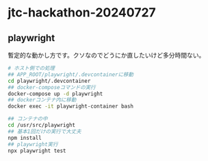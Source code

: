 # jtc-hackathon-20240727
## playwright
暫定的な動かし方です。クソなのでどうにか直したいけど多分時間ない。

```bash
# ホスト側での処理
## APP_ROOT/playwright/.devcontainerに移動
cd playwright/.devcontainer
## docker-composeコマンドの実行
docker-compose up -d playwright
## dockerコンテナ内に移動
docker exec -it playwright-container bash

## コンテナの中
cd /usr/src/playwright
## 基本1回だけの実行で大丈夫
npm install
## playwright実行
npx playwright test

```
